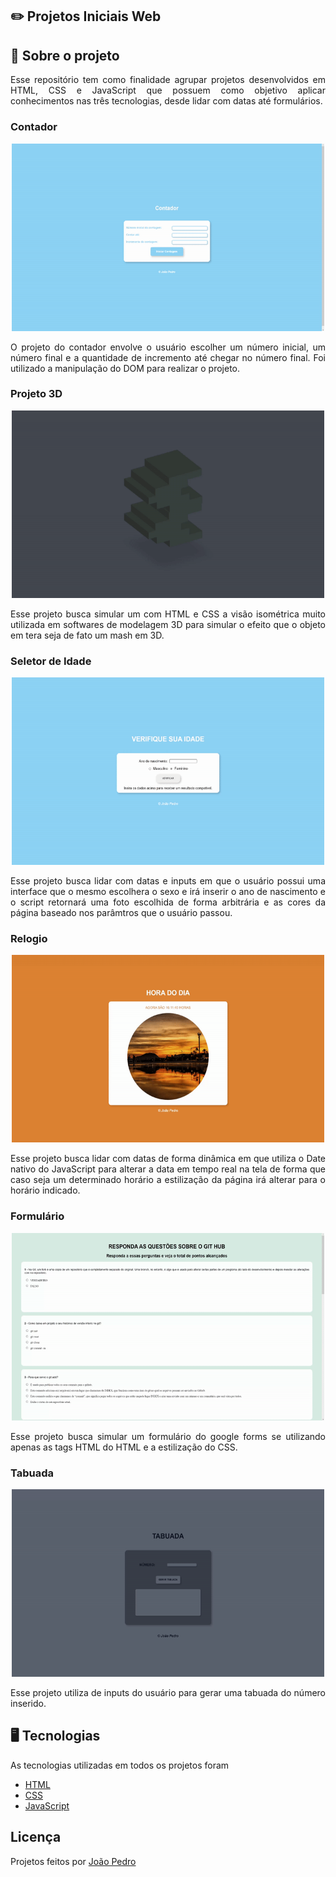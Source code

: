 ## :pencil2: Projetos Iniciais Web

## :file_folder: Sobre o projeto
<p align="justify">
  Esse repositório tem como finalidade agrupar projetos desenvolvidos em HTML, CSS e JavaScript que possuem como objetivo aplicar conhecimentos nas três tecnologias,     desde lidar com datas até formulários.
</p>

### Contador
<div >
<p align="center">
  <img width="500" height="300" src=".github/contador.gif">
</p>
<p align="justify">
O projeto do contador envolve o usuário escolher um número inicial, um número final e a quantidade de incremento até chegar no número final. Foi utilizado a manipulação do DOM para realizar o projeto.
</p>
</div>

### Projeto 3D
<p align="center">
  <img width="500" height="300" src=".github/projeto3d.gif">
</p>
<p align="justify">
Esse projeto busca simular um com HTML e CSS a visão isométrica muito utilizada em softwares de modelagem 3D para simular o efeito que o objeto em tera seja de fato  um mash em 3D.
</p>

### Seletor de Idade
<p align="center">
  <img width="500" height="300" src=".github/seletoridade.gif">
</p>
<p align="justify">
Esse projeto busca lidar com datas e inputs em que o usuário possui uma interface que o mesmo escolhera o sexo e irá inserir o ano de nascimento e o script retornará uma foto escolhida de forma arbitrária e as cores da página baseado nos parâmtros que o usuário passou.
</p>

### Relogio
<p align="center">
  <img width="500" height="300" src=".github/relogio.gif">
</p>
<p align="justify">
Esse projeto busca lidar com datas de forma dinâmica em que utiliza o Date nativo do JavaScript para alterar a data em tempo real na tela de forma que caso seja um determinado horário a estilização da página irá alterar para o horário indicado.
</p>

### Formulário
<p align="center">
  <img width="500" height="300" src=".github/formulario.gif">
</p>
<p align="justify">
Esse projeto busca simular um formulário do google forms se utilizando apenas as tags HTML do HTML e a estilização do CSS. 
</p>

### Tabuada
<p align="center">
  <img width="500" height="300" src=".github/tabuada.gif">
</p>
<p align="justify">
Esse projeto utiliza de inputs do usuário para gerar uma tabuada do número inserido. 
</p>

## :desktop_computer: Tecnologias
As tecnologias utilizadas em todos os projetos foram
- <a href="https://developer.mozilla.org/en-US/docs/Web/HTML">HTML</a>
- <a href="https://developer.mozilla.org/en-US/docs/Web/CSS">CSS</a>
- <a href="https://developer.mozilla.org/en-US/docs/Web/JavaScript">JavaScript</a>

## Licença
Projetos feitos por <a href="https://www.linkedin.com/in/joao-pedro-silva-lopes/">João Pedro</a>

